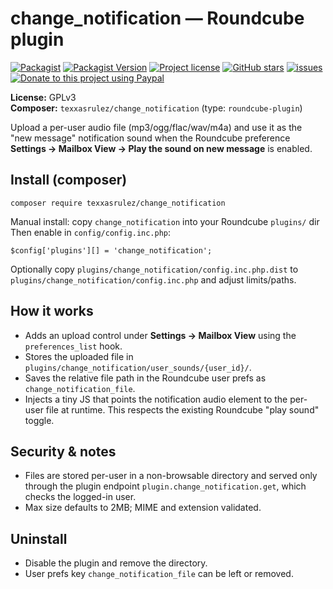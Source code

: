 # change_notification — Roundcube plugin

[![Packagist](https://img.shields.io/packagist/dt/texxasrulez/change_notification?style=plastic)](https://packagist.org/packages/texxasrulez/change_notification)
[![Packagist Version](https://img.shields.io/packagist/v/texxasrulez/change_notification?style=plastic&logo=packagist&logoColor=white)](https://packagist.org/packages/texxasrulez/change_notification)
[![Project license](https://img.shields.io/github/license/texxasrulez/change_notification?style=plastic)](https://github.com/texxasrulez/change_notification/LICENSE)
[![GitHub stars](https://img.shields.io/github/stars/texxasrulez/change_notification?style=plastic&logo=github)](https://github.com/texxasrulez/change_notification/stargazers)
[![issues](https://img.shields.io/github/issues/texxasrulez/change_notification?style=plastic)](https://github.com/texxasrulez/change_notification/issues)
[![Donate to this project using Paypal](https://img.shields.io/badge/paypal-money_please-blue.svg?style=plastic&logo=paypal)](https://www.paypal.me/texxasrulez)

**License:** GPLv3  
**Composer:** `texxasrulez/change_notification` (type: `roundcube-plugin`)

Upload a per-user audio file (mp3/ogg/flac/wav/m4a) and use it as the
"new message" notification sound when the Roundcube preference
**Settings → Mailbox View → Play the sound on new message** is enabled.

## Install (composer)
```
composer require texxasrulez/change_notification
```

Manual install: copy `change_notification` into your Roundcube `plugins/` dir
Then enable in `config/config.inc.php`:
```
$config['plugins'][] = 'change_notification';
```

Optionally copy `plugins/change_notification/config.inc.php.dist` to
`plugins/change_notification/config.inc.php` and adjust limits/paths.

## How it works
- Adds an upload control under **Settings → Mailbox View** using the
  `preferences_list` hook.
- Stores the uploaded file in `plugins/change_notification/user_sounds/{user_id}/`.
- Saves the relative file path in the Roundcube user prefs as `change_notification_file`.
- Injects a tiny JS that points the notification audio element to the per-user
  file at runtime. This respects the existing Roundcube "play sound" toggle.

## Security & notes
- Files are stored per-user in a non-browsable directory and served only through
  the plugin endpoint `plugin.change_notification.get`, which checks the logged-in user.
- Max size defaults to 2MB; MIME and extension validated.

## Uninstall
- Disable the plugin and remove the directory.
- User prefs key `change_notification_file` can be left or removed.
